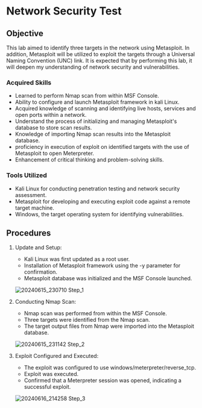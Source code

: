 # Network Security Test 

## Objective 

This lab aimed to identify three targets in the network using Metasploit. In addition, Metasploit will be utilized to exploit the targets through a Universal Naming Convention (UNC) link. It is expected that by performing this lab, it will deepen my understanding of network security and vulnerabilities.

### Acquired Skills

- Learned to perform Nmap scan from within MSF Console.
- Ability to configure and launch Metasploit framework in kali Linux.
- Acquired knowledge of scanning and identifying live hosts, services and open ports within a network.
- Understand the process of initializing and managing Metasploit's database to store scan results.
- Knowledge of importing Nmap scan results into the Metasploit database.
- proficiency in execution of exploit on identified targets with the use of Metasploit to open Meterpreter.
- Enhancement of critical thinking and problem-solving skills.

### Tools Utilized

- Kali Linux for conducting penetration testing and network security assessment.
- Metasploit for developing and executing exploit code against a remote target machine.
- Windows, the target operating system for identifying vulnerabilities.

## Procedures
1. Update and Setup:

    - Kali Linux was first updated as a root user.
    - Installation of Metasploit framework using the -y parameter for confirmation.
    - Metasploit database was initialized and the MSF Console launched.

    ![20240615_230710 Step_1](https://github.com/SunnyJose/Network-Security-Test/assets/170783401/cfdfcbb1-8349-41b7-840d-ca2f3bb96e30)

2. Conducting Nmap Scan:
   - Nmap scan was performed from within the MSF Console.
   - Three targets were identified from the Nmap scan.
   - The target output files from Nmap were imported into the Metasploit database.

   ![20240615_231142 Step_2](https://github.com/SunnyJose/Network-Security-Test/assets/170783401/6cc8cd0f-af32-4ebc-bc0d-383895c78238)
3. Exploit Configured and Executed:
   - The exploit was configured to use windows/meterpreter/reverse_tcp.
   - Exploit was executed.
   - Confirmed that a Meterpreter session was opened, indicating a successful exploit.

   ![20240616_214258 Step_3](https://github.com/SunnyJose/Network-Security-Test/assets/170783401/b5e3abb6-a826-4151-bb68-b29ad9e7a195)

 

